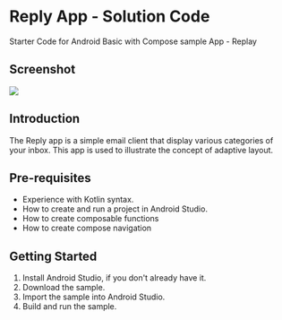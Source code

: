 Reply App - Solution Code
=================================
Starter Code for Android Basic with Compose sample App - Replay


Screenshot
------------
<img src="screenshots/Replay.png">

Introduction
------------
The Reply app is a simple email client that display various categories of your
inbox. This app is used to illustrate the concept of adaptive layout.

Pre-requisites
--------------

* Experience with Kotlin syntax.
* How to create and run a project in Android Studio.
* How to create composable functions
* How to create compose navigation

Getting Started
---------------

1. Install Android Studio, if you don't already have it.
2. Download the sample.
3. Import the sample into Android Studio.
4. Build and run the sample.
